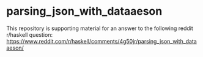# parsing_json_with_dataaeson

This repository is  supporting material for an answer to the following reddit r/haskell question: https://www.reddit.com/r/haskell/comments/4g50jr/parsing_json_with_dataaeson/
